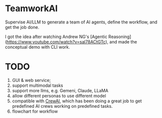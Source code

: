 # TeamworkAI

Supervise AI/LLM to generate a team of AI agents, define the workflow, and get the job done.

I got the idea after watching Andrew NG's [Agentic Reasoning] (https://www.youtube.com/watch?v=sal78ACtGTc), and made the conceptual demo with CLI work.   

# TODO
1. GUI & web service;
2. support multimodal tasks
3. support more llms, e.g. Gemeni, Claude, LLaMA
4. allow different personas to use different model 
5. compatible with [CrewAI](https://github.com/joaomdmoura/crewAI), which has been doing a great job to get predefined AI crews working on predefined tasks.
6. flowchart for workflow